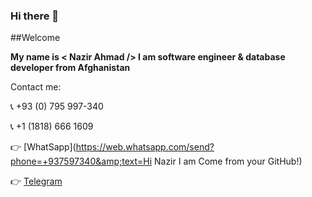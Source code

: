 ### Hi there 👋

##Welcome


**My name is < Nazir Ahmad /> I am software engineer & database developer from Afghanistan**

Contact me:

:telephone_receiver: +93 (0) 795 997-340

:telephone_receiver: +1 (1818) 666 1609

:point_right: [WhatSapp](https://web.whatsapp.com/send?phone=+937597340&amp;text=Hi Nazir I am Come from your GitHub!)

:point_right: [Telegram](http://t.me/nazirahmad7340)
